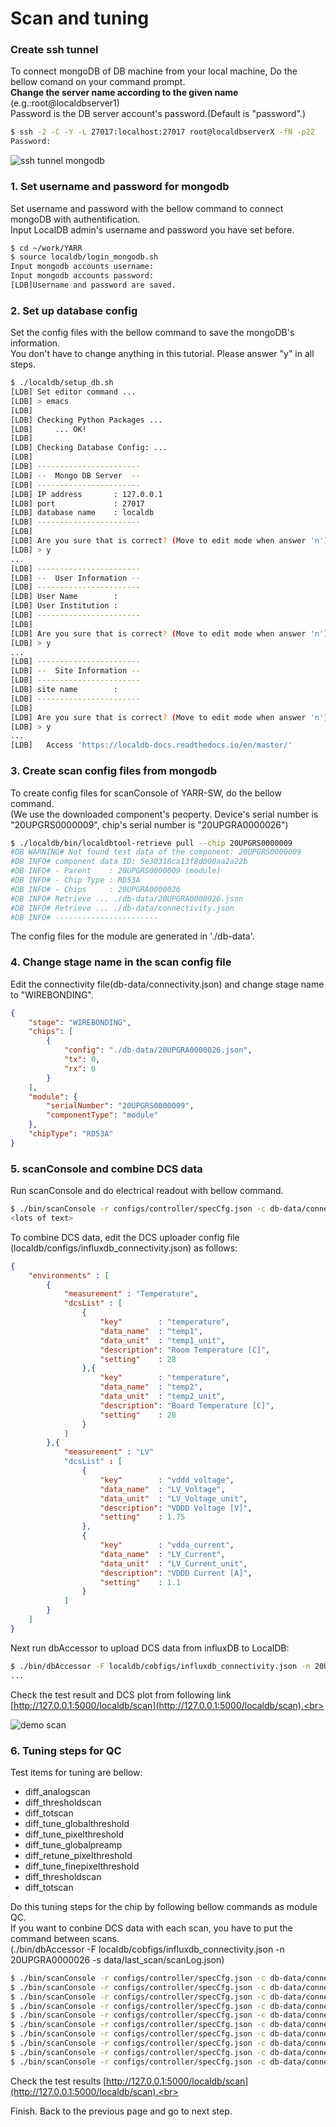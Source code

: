 # Scan and tuning

### Create ssh tunnel 
To connect mongoDB of DB machine from your local machine, Do the bellow comand on your command prompt.<br>
**Change the server name according to the given name** (e.g.:root@localdbserver1)<br> 
Password is the DB server account's password.(Default is "password".)

```bash
$ ssh -2 -C -Y -L 27017:localhost:27017 root@localdbserverX -fN -p22
Password:
```
![ssh tunnel mongodb](images/sshtunnel_mongodb.png)

### 1. Set username and password for mongodb 
Set username and password with the bellow command to connect mongoDB with authentification.<br>
Input LocalDB admin's username and password you have set before.
```bash
$ cd ~/work/YARR
$ source localdb/login_mongodb.sh
Input mongodb accounts username: 
Input mongodb accounts password: 
[LDB]Username and password are saved.
```

### 2. Set up database config
Set the config files with the bellow command to save the mongoDB's information.<br>
You don't have to change anything in this tutorial. Please answer "y" in all steps.
```bash
$ ./localdb/setup_db.sh
[LDB] Set editor command ...
[LDB] > emacs
[LDB]
[LDB] Checking Python Packages ...
[LDB]     ... OK!
[LDB]
[LDB] Checking Database Config: ...
[LDB]
[LDB] -----------------------
[LDB] --  Mongo DB Server  --
[LDB] -----------------------
[LDB] IP address       : 127.0.0.1
[LDB] port             : 27017
[LDB] database name    : localdb
[LDB] -----------------------
[LDB]
[LDB] Are you sure that is correct? (Move to edit mode when answer 'n') [y/n/exit]
[LDB] > y
...
[LDB] -----------------------
[LDB] --  User Information --
[LDB] -----------------------
[LDB] User Name        : 
[LDB] User Institution : 
[LDB] -----------------------
[LDB]
[LDB] Are you sure that is correct? (Move to edit mode when answer 'n') [y/n/exit]
[LDB] > y
...
[LDB] -----------------------
[LDB] --  Site Information --
[LDB] -----------------------
[LDB] site name        : 
[LDB] -----------------------
[LDB]
[LDB] Are you sure that is correct? (Move to edit mode when answer 'n') [y/n/exit]
[LDB] > y
...
[LDB]   Access 'https://localdb-docs.readthedocs.io/en/master/'
```

### 3. Create scan config files from mongodb
To create config files for scanConsole of YARR-SW, do the bellow command.<br>
(We use the downloaded component's peoperty. Device's serial number is "20UPGRS0000009", chip's serial number is "20UPGRA0000026")
```bash
$ ./localdb/bin/localdbtool-retrieve pull --chip 20UPGRS0000009 
#DB WARNING# Not found test data of the component: 20UPGRS0000009
#DB INFO# component data ID: 5e30318ca13f8d000aa2a22b 
#DB INFO# - Parent    : 20UPGRS0000009 (module)
#DB INFO# - Chip Type : RD53A
#DB INFO# - Chips     : 20UPGRA0000026
#DB INFO# Retrieve ... ./db-data/20UPGRA0000026.json
#DB INFO# Retrieve ... ./db-data/connectivity.json
#DB INFO# -----------------------
```
The config files for the module are generated in './db-data'.<br>

### 4. Change stage name in the scan config file
Edit the connectivity file(db-data/connectivity.json) and change stage name to "WIREBONDING".
```json
{
    "stage": "WIREBONDING",
    "chips": [
        {
            "config": "./db-data/20UPGRA0000026.json",
            "tx": 0,
            "rx": 0
        }
    ],
    "module": {
        "serialNumber": "20UPGRS0000009",
        "componentType": "module"
    },
    "chipType": "RD53A"
}
```

### 5. scanConsole and combine DCS data

Run scanConsole and do electrical readout with bellow command. 

```bash
$ ./bin/scanConsole -r configs/controller/specCfg.json -c db-data/connectivity.json -s configs/scans/rd53a/std_digitalscan.json -W
<lots of text>
```
To combine DCS data, edit the DCS uploader config file (localdb/configs/influxdb_connectivity.json) as follows:
```json
{
    "environments" : [
        {
            "measurement" : "Temperature",
            "dcsList" : [
                {
                    "key"        : "temperature",
                    "data_name"  : "temp1",
                    "data_unit"  : "temp1_unit",
                    "description": "Room Temperature [C]",
                    "setting"    : 28
                },{
                    "key"        : "temperature",
                    "data_name"  : "temp2",
                    "data_unit"  : "temp2_unit",
                    "description": "Board Temperature [C]",
                    "setting"    : 28
                }
            ]
        },{
            "measurement" : "LV"
            "dcsList" : [
                {
                    "key"        : "vddd_voltage",
                    "data_name"  : "LV_Voltage",
                    "data_unit"  : "LV_Voltage_unit",
                    "description": "VDDD Voltage [V]",
                    "setting"    : 1.75
                },
                {
                    "key"        : "vdda_current",
                    "data_name"  : "LV_Current",
                    "data_unit"  : "LV_Current_unit",
                    "description": "VDDD Current [A]",
                    "setting"    : 1.1
                }
            ]
        }
    ]
}
```
Next run dbAccessor to upload DCS data from influxDB to LocalDB:
```bash
$ ./bin/dbAccessor -F localdb/cobfigs/influxdb_connectivity.json -n 20UPGRA0000026 -s data/last_scan/scanLog.json
...
```
Check the test result and DCS plot from following link [http://127.0.0.1:5000/localdb/scan](http://127.0.0.1:5000/localdb/scan).<br>

![demo scan](images/demo_scan.png)

### 6. Tuning steps for QC
Test items for tuning are bellow:<br>
- diff_analogscan<br>
- diff_thresholdscan<br>
- diff_totscan<br>
- diff_tune_globalthreshold<br>
- diff_tune_pixelthreshold<br>
- diff_tune_globalpreamp<br>
- diff_retune_pixelthreshold<br>
- diff_tune_finepixelthreshold<br>
- diff_thresholdscan<br>
- diff_totscan<br>

Do this tuning steps for the chip by following bellow commands as module QC.<br>
If you want to conbine DCS data with each scan, you have to put the command between scans.<br>
(./bin/dbAccessor -F localdb/cobfigs/influxdb_connectivity.json -n 20UPGRA0000026 -s data/last_scan/scanLog.json)

```bash
$ ./bin/scanConsole -r configs/controller/specCfg.json -c db-data/connectivity.json -s configs/scans/rd53a/diff_analogscan.json -W
$ ./bin/scanConsole -r configs/controller/specCfg.json -c db-data/connectivity.json -s configs/scans/rd53a/diff_thresholdscan.json -W
$ ./bin/scanConsole -r configs/controller/specCfg.json -c db-data/connectivity.json -s configs/scans/rd53a/diff_totscan.json -W
$ ./bin/scanConsole -r configs/controller/specCfg.json -c db-data/connectivity.json -s configs/scans/rd53a/diff_tune_globalthreshold.json -W
$ ./bin/scanConsole -r configs/controller/specCfg.json -c db-data/connectivity.json -s configs/scans/rd53a/diff_tune_pixelthreshold.json -W
$ ./bin/scanConsole -r configs/controller/specCfg.json -c db-data/connectivity.json -s configs/scans/rd53a/diff_tune_globalpreamp.json -W
$ ./bin/scanConsole -r configs/controller/specCfg.json -c db-data/connectivity.json -s configs/scans/rd53a/diff_retune_pixelthreshold.json -W
$ ./bin/scanConsole -r configs/controller/specCfg.json -c db-data/connectivity.json -s configs/scans/rd53a/diff_tune_finepixelthreshold.json -W
$ ./bin/scanConsole -r configs/controller/specCfg.json -c db-data/connectivity.json -s configs/scans/rd53a/diff_thresholdscan.json -W
$ ./bin/scanConsole -r configs/controller/specCfg.json -c db-data/connectivity.json -s configs/scans/rd53a/diff_totscan.json -W
```
Check the test results [http://127.0.0.1:5000/localdb/scan](http://127.0.0.1:5000/localdb/scan).<br>

Finish. Back to the previous page and go to next step.

